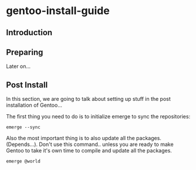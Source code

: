 # gentoo-install-guide

## Introduction


## Preparing

Later on...


## Post Install
In this section, we are going to talk about setting up 
stuff in the post installation of Gentoo...

The first thing you need to do is to initialize emerge
to sync the repositories: 

```shell
emerge --sync
```

Also the most important thing is to also update all 
the packages. (Depends...). Don't use this command..
unless you are ready to make Gentoo to take it's 
own time to compile and update all the packages. 

```shell
emerge @world
```
